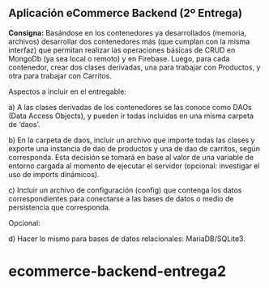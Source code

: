 ## Aplicación eCommerce Backend (2º Entrega)

**Consigna:** Basándose en los contenedores ya desarrollados (memoria, archivos) desarrollar dos contenedores más (que cumplan con la misma interfaz) que permitan realizar las operaciones básicas de CRUD en MongoDb (ya sea local o remoto) y en Firebase. Luego, para cada contenedor, crear dos clases derivadas, una para trabajar con Productos, y otra para trabajar con Carritos.

Aspectos a incluir en el entregable:

a) A las clases derivadas de los contenedores se las conoce como DAOs (Data Access Objects), y pueden ir todas incluidas en una misma carpeta de ‘daos’.

b) En la carpeta de daos, incluir un archivo que importe todas las clases y exporte una instancia de dao de productos y una de dao de carritos, según corresponda. Esta decisión se tomará en base al valor de una variable de entorno cargada al momento de ejecutar el servidor (opcional: investigar el uso de imports dinámicos).

c) Incluir un archivo de configuración (config) que contenga los datos correspondientes para conectarse a las bases de datos o medio de persistencia que corresponda.

Opcional:

d) Hacer lo mismo para bases de datos relacionales: MariaDB/SQLite3.

# ecommerce-backend-entrega2
